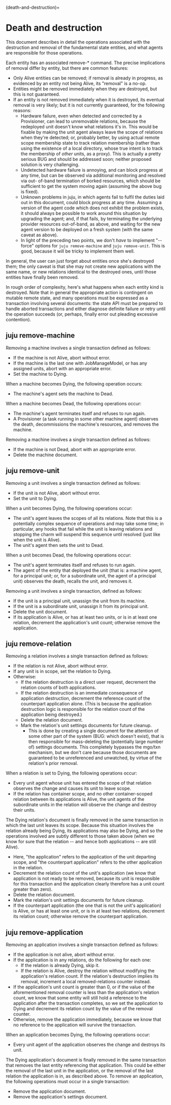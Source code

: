 (death-and-destruction)=
# Death and destruction

This document describes in detail the operations associated with the destruction
and removal of the fundamental state entities, and what agents are responsible
for those operations.

Each entity has an associated remove-* command. The precise implications of
removal differ by entity, but there are common features:

  * Only Alive entities can be removed; if removal is already in progress,
    as evidenced by an entity not being Alive, its "removal" is a no-op.
  * Entities might be removed immediately when they are destroyed, but this is not
    guaranteed.
  * If an entity is not removed immediately when it is destroyed, its eventual
    removal is very likely; but it is not currently guaranteed, for the
    following reasons:
      * Hardware failure, even when detected and corrected by a Provisioner, can
        lead to unremovable relations, because the redeployed unit doesn't know
        what relations it's in. This would be fixable by making the unit agent
        always leave the scope of relations when they're detected; or, probably
        better, by using actual remote scope membership state to track relation
        membership (rather than using the existence of a local directory, whose
        true intent is to track the membership of *other* units, as a proxy).
        This is actually a pretty serious BUG and should be addressed soon;
        neither proposed solution is very challenging.
      * Undetected hardware failure is annoying, and can block progress at any
        time, but can be observed via additional monitoring and resolved via out-
        of-band termination of borked resources, which should be sufficient to
        get the system moving again (assuming the above bug is fixed).
      * Unknown problems in juju, in which agents fail to fulfil the duties laid
        out in this document, could block progress at any time. Assuming a
        version of the agent code which does not exhibit the problem exists, it
        should always be possible to work around this situation by upgrading the
        agent; and, if that fails, by terminating the underlying provider
        resources out-of-band, as above, and waiting for the new agent version
        to be deployed on a fresh system (with the same caveat as above).
      * In light of the preceding two points, we don't *have* to implement
        "--force" options for `juju remove-machine` and `juju remove-unit`.
        This is good, because it will be tricky to implement them well.

In general, the user can just forget about entities once she's destroyed them;
the only caveat is that she may not create new applications with the same name, or
new relations identical to the destroyed ones, until those entities have
finally been removed.

In rough order of complexity, here's what happens when each entity kind is
destroyed. Note that in general the appropriate action is contingent on
mutable remote state, and many operations must be expressed as a transaction
involving several documents: the state API must be prepared to handle aborted
transactions and either diagnose definite failure or retry until the operation
succeeds (or, perhaps, finally error out pleading excessive contention).


juju remove-machine
-------------------

Removing a machine involves a single transaction defined as follows:

  * If the machine is not Alive, abort without error.
  * If the machine is the last one with JobManageModel, or has any assigned
    units, abort with an appropriate error.
  * Set the machine to Dying.

When a machine becomes Dying, the following operation occurs:

  * The machine's agent sets the machine to Dead.

When a machine becomes Dead, the following operations occur:

  * The machine's agent terminates itself and refuses to run again.
  * A Provisioner (a task running in some other machine agent) observes the
    death, decommissions the machine's resources, and removes the machine.

Removing a machine involves a single transaction defined as follows:

  * If the machine is not Dead, abort with an appropriate error.
  * Delete the machine document.


juju remove-unit
----------------

Removing a unit involves a single transaction defined as follows:

  * If the unit is not Alive, abort without error.
  * Set the unit to Dying.

When a unit becomes Dying, the following operations occur:

  * The unit's agent leaves the scopes of all its relations. Note that this is
    a potentially complex sequence of operations and may take some time; in
    particular, any hooks that fail while the unit is leaving relations and
    stopping the charm will suspend this sequence until resolved (just like
    when the unit is Alive).
  * The unit's agent then sets the unit to Dead.

When a unit becomes Dead, the following operations occur:

  * The unit's agent terminates itself and refuses to run again.
  * The agent of the entity that deployed the unit (that is: a machine agent,
    for a principal unit; or, for a subordinate unit, the agent of a principal
    unit) observes the death, recalls the unit, and removes it.

Removing a unit involves a single transaction, defined as follows:

  * If the unit is a principal unit, unassign the unit from its machine.
  * If the unit is a subordinate unit, unassign it from its principal unit.
  * Delete the unit document.
  * If its application is Alive, or has at least two units, or is in at least
    one relation, decrement the application's unit count; otherwise remove the
    application.


juju remove-relation
---------------------

Removing a relation involves a single transaction defined as follows:

  * If the relation is not Alive, abort without error.
  * If any unit is in scope, set the relation to Dying.
  * Otherwise:
      * If the relation destruction is a direct user request, decrement the
        relation counts of both applications.
      * If the relation destruction is an immediate consequence of application
        destruction, decrement the reference count of the counterpart application
        alone. (This is because the application destruction logic is responsible
        for the relation count of the application being destroyed.)
      * Delete the relation document.
      * Mark the relation's unit settings documents for future cleanup.
          * This is done by creating a single document for the attention of
            some other part of the system (BUG: which doesn't exist), that is
            then responsible for mass-deleting the (potentially large number
            of) settings documents. This completely bypasses the mgo/txn
            mechanism, but we don't care because those documents are guaranteed
            to be unreferenced and unwatched, by virtue of the relation's prior
            removal.

When a relation is set to Dying, the following operations occur:

  * Every unit agent whose unit has entered the scope of that relation
    observes the change and causes its unit to leave scope.
  * If the relation has container scope, and no other container-scoped relation
    between its applications is Alive, the unit agents of the subordinate units in
    the relation will observe the change and destroy their units.

The Dying relation's document is finally removed in the same transaction in
which the last unit leaves its scope. Because this situation involves the
relation already being Dying, its applications may also be Dying, and so the
operations involved are subtly different to those taken above (when we know
for sure that the relation -- and hence both applications -- are still Alive).

  * Here, "the application" refers to the application of the unit departing scope, and
    "the counterpart application" refers to the other application in the relation.
  * Decrement the relation count of the unit's application (we know that application
    is not ready to be removed, because its unit is responsible for this
    transaction and the application clearly therefore has a unit count greater
    than zero).
  * Delete the relation document.
  * Mark the relation's unit settings documents for future cleanup.
  * If the counterpart application (the one that is not the unit's application) is
    Alive, or has at least one unit, or is in at least two relations, decrement
    its relation count; otherwise remove the counterpart application.


juju remove-application
-----------------------

Removing an application involves a single transaction defined as follows:

  * If the application is not alive, abort without error.
  * If the application is in any relations, do the following for each one:
      * If the relation is already Dying, skip it.
      * If the relation is Alive, destroy the relation without modifying the
        application's relation count. If the relation's destruction implies its
        removal, increment a local removed-relations counter instead.
  * If the application's unit count is greater than 0, or if the value of the
    aforementioned removal counter is less than the application's relation count,
    we know that some entity will still hold a reference to the application after
    the transaction completes, so we set the application to Dying and decrement
    its relation count by the value of the removal counter.
  * Otherwise, remove the application immediately, because we know that no
    reference to the application will survive the transaction.

When an application becomes Dying, the following operations occur:

  * Every unit agent of the application observes the change and destroys its unit.

The Dying application's document is finally removed in the same transaction that
removes the last entity referencing that application. This could be either the
removal of the last unit in the application, or the removal of the last relation
the application is in, as described above. To remove an application, the following
operations must occur in a single transaction:

  * Remove the application document.
  * Remove the application's settings document.
